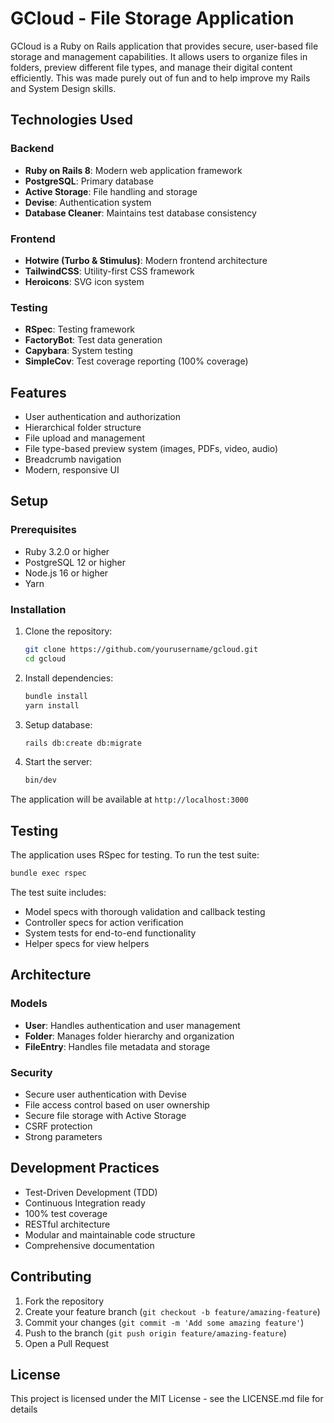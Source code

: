 # GCloud - File Storage Application

GCloud is a Ruby on Rails application that provides secure, user-based file storage and management capabilities. It allows users to organize files in folders, preview different file types, and manage their digital content efficiently. This was made purely out of fun and to help improve my Rails and System Design skills.

## Technologies Used

### Backend
- **Ruby on Rails 8**: Modern web application framework
- **PostgreSQL**: Primary database
- **Active Storage**: File handling and storage
- **Devise**: Authentication system
- **Database Cleaner**: Maintains test database consistency

### Frontend
- **Hotwire (Turbo & Stimulus)**: Modern frontend architecture
- **TailwindCSS**: Utility-first CSS framework
- **Heroicons**: SVG icon system

### Testing
- **RSpec**: Testing framework
- **FactoryBot**: Test data generation
- **Capybara**: System testing
- **SimpleCov**: Test coverage reporting (100% coverage)

## Features

- User authentication and authorization
- Hierarchical folder structure
- File upload and management
- File type-based preview system (images, PDFs, video, audio)
- Breadcrumb navigation
- Modern, responsive UI

## Setup

### Prerequisites

- Ruby 3.2.0 or higher
- PostgreSQL 12 or higher
- Node.js 16 or higher
- Yarn

### Installation

1. Clone the repository:
   ```bash
   git clone https://github.com/yourusername/gcloud.git
   cd gcloud
   ```

2. Install dependencies:
   ```bash
   bundle install
   yarn install
   ```

3. Setup database:
   ```bash
   rails db:create db:migrate
   ```

4. Start the server:
   ```bash
   bin/dev
   ```

The application will be available at `http://localhost:3000`

## Testing

The application uses RSpec for testing. To run the test suite:

```bash
bundle exec rspec
```

The test suite includes:
- Model specs with thorough validation and callback testing
- Controller specs for action verification
- System tests for end-to-end functionality
- Helper specs for view helpers

## Architecture

### Models
- **User**: Handles authentication and user management
- **Folder**: Manages folder hierarchy and organization
- **FileEntry**: Handles file metadata and storage

### Security
- Secure user authentication with Devise
- File access control based on user ownership
- Secure file storage with Active Storage
- CSRF protection
- Strong parameters

## Development Practices

- Test-Driven Development (TDD)
- Continuous Integration ready
- 100% test coverage
- RESTful architecture
- Modular and maintainable code structure
- Comprehensive documentation

## Contributing

1. Fork the repository
2. Create your feature branch (`git checkout -b feature/amazing-feature`)
3. Commit your changes (`git commit -m 'Add some amazing feature'`)
4. Push to the branch (`git push origin feature/amazing-feature`)
5. Open a Pull Request

## License

This project is licensed under the MIT License - see the LICENSE.md file for details
